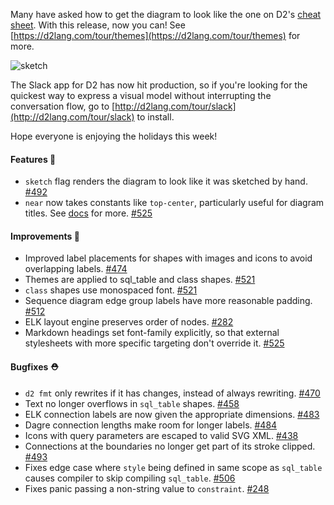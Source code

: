 Many have asked how to get the diagram to look like the one on D2's [cheat sheet](https://d2lang.com/tour/cheat-sheet). With this release, now you can! See [https://d2lang.com/tour/themes](https://d2lang.com/tour/themes) for more.

![sketch](https://user-images.githubusercontent.com/3120367/209235066-d8ad6b3c-d19b-491d-b014-407f3c47407f.png)

The Slack app for D2 has now hit production, so if you're looking for the quickest way to express a visual model without interrupting the conversation flow, go to [http://d2lang.com/tour/slack](http://d2lang.com/tour/slack) to install.

Hope everyone is enjoying the holidays this week!

#### Features 🚀

- `sketch` flag renders the diagram to look like it was sketched by hand. [#492](https://github.com/terrastruct/d2/pull/492)
- `near` now takes constants like `top-center`, particularly useful for diagram titles. See [docs](https://d2lang.com/tour/text#how-do-i-position-text) for more. [#525](https://github.com/terrastruct/d2/pull/525)

#### Improvements 🧹

- Improved label placements for shapes with images and icons to avoid overlapping labels. [#474](https://github.com/terrastruct/d2/pull/474)
- Themes are applied to sql_table and class shapes. [#521](https://github.com/terrastruct/d2/pull/521)
- `class` shapes use monospaced font. [#521](https://github.com/terrastruct/d2/pull/521)
- Sequence diagram edge group labels have more reasonable padding. [#512](https://github.com/terrastruct/d2/pull/512)
- ELK layout engine preserves order of nodes. [#282](https://github.com/terrastruct/d2/issues/282)
- Markdown headings set font-family explicitly, so that external stylesheets with more specific targeting don't override it. [#525](https://github.com/terrastruct/d2/pull/525)

#### Bugfixes ⛑️

- `d2 fmt` only rewrites if it has changes, instead of always rewriting. [#470](https://github.com/terrastruct/d2/pull/470)
- Text no longer overflows in `sql_table` shapes. [#458](https://github.com/terrastruct/d2/pull/458)
- ELK connection labels are now given the appropriate dimensions. [#483](https://github.com/terrastruct/d2/pull/483)
- Dagre connection lengths make room for longer labels. [#484](https://github.com/terrastruct/d2/pull/484)
- Icons with query parameters are escaped to valid SVG XML. [#438](https://github.com/terrastruct/d2/issues/438)
- Connections at the boundaries no longer get part of its stroke clipped. [#493](https://github.com/terrastruct/d2/pull/493)
- Fixes edge case where `style` being defined in same scope as `sql_table` causes compiler to skip compiling `sql_table`. [#506](https://github.com/terrastruct/d2/issues/506)
- Fixes panic passing a non-string value to `constraint`. [#248](https://github.com/terrastruct/d2/issues/248)
